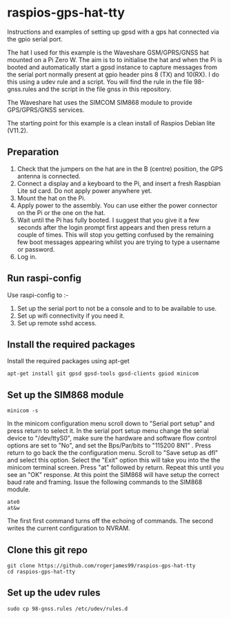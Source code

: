 # raspios-gps-hat-tty

Instructions and examples of setting up gpsd with a gps hat connected via the gpio serial port.

The hat I used for this example is the Waveshare GSM/GPRS/GNSS hat mounted on a Pi Zero W. The aim is to to initialise the hat and when the Pi is booted and automatically start a gpsd instance to capture messages from the serial port normally present at gpio header pins 8 (TX) and 10(RX). I do this using a udev rule and a script. You will find the rule in the file 98-gnss.rules and the script in the file gnss in this repository.

The Waveshare hat uses the SIMCOM SIM868 module to provide GPS/GPRS/GNSS services.

The starting point for this example is a clean install of Raspios Debian lite (V11.2).

## Preparation

1. Check that the jumpers on the hat are in the B (centre) position, the GPS antenna is connected.
2. Connect a display and a keyboard to the Pi, and insert a fresh Raspbian Lite sd card. Do not apply power anywhere yet.
3. Mount the hat on the Pi.
4. Apply power to the assembly. You can use either the power connector on the Pi or the one on the hat.
5. Wait until the Pi has fully booted. I suggest that you give it a few seconds after the login prompt first appears and then press return a couple of times. This will stop you getting confused by the remaining few boot messages appearing whilst you are trying to type a username or password.
6. Log in.

## Run raspi-config

Use raspi-config to :-

1. Set up the serial port to not be a console and to to be available to use.
2. Set up wifi connectivity if you need it.
3. Set up remote sshd access.

## Install the required packages

Install the required packages using apt-get

```
apt-get install git gpsd gpsd-tools gpsd-clients gpiod minicom
```

## Set up the SIM868 module

```
minicom -s
```

In the minicom configuration menu scroll down to "Serial port setup" and press return to select it. In the serial port setup menu change the serial device to "/dev/ttyS0",  make sure the hardware and software flow control options are set to "No", and set the Bps/Par/bits to "115200 8N1" . Press return to go back the the configuration menu.  Scroll to "Save setup as dfl" and select this option.  Select the "Exit" option this will take you into the the minicom terminal screen.  Press "at" followed by return. Repeat this until you see an "OK" response. At this point the SIM868 will have setup the correct baud rate and framing. Issue the following commands to the SIM868 module.

```
ate0
at&w
```

The first first command turns off the echoing of commands. The second writes the current configuration to NVRAM.

## Clone this git repo

```
git clone https://github.com/rogerjames99/raspios-gps-hat-tty
cd raspios-gps-hat-tty
```

## Set up the udev rules

```
sudo cp 98-gnss.rules /etc/udev/rules.d
```
